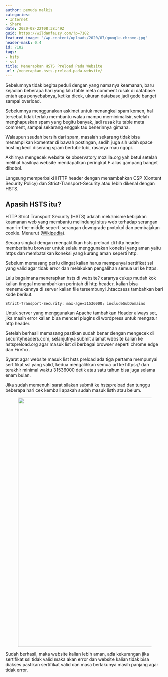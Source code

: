 ```yaml
---
author: pemuda malkis
categories:
- Internet
- Share
date: 2020-08-22T08:38:49Z
guid: https://wildanfauzy.com/?p=7182
featured_image: "/wp-content/uploads/2020/07/google-chrome.jpg"
header-mask: 0.4
id: 7182
tags:
- hsts
- ssl
title: Menerapkan HSTS Preload Pada Website
url: /menerapkan-hsts-preload-pada-website/
---
```


Sebelumnya tidak begitu peduli dengan yang namanya keamanan, baru kejadian beberapa hari yang lalu table meta comment rusak di database entah apa penyebabnya, ketika dicek, ukuran database jadi gede banget sampai overload.

Sebelumnya menggunakan askimet untuk menangkal spam komen, hal tersebut tidak terlalu membantu walau mampu meminimalisir, setelah menghapuskan spam yang begitu banyak, jadi rusak itu table meta comment, sampai sekarang enggak tau benerinnya gimana.

Walaupun ssudah bersih dari spam, masalah sekarang tidak bisa menampilkan komentar di bawah postingan, sedih juga sih udah space hosting kecil diserang spam bertubi-tubi, rasanya mau ngopi.

Akhirnya mengecek website ke observatory.mozilla.org yah betul setelah melihat hasilnya website mendapatkan peringkat F alias gampang banget dibobol. 

Langsung memperbaiki HTTP header dengan menambahkan CSP (Content Security Policy) dan Strict-Transport-Security atau lebih dikenal dengan HSTS.

## Apasih HSTS itu?

HTTP Strict Transport Security (HSTS) adalah mekanisme kebijakan keamanan web yang membantu melindungi situs web terhadap serangan man-in-the-middle seperti serangan downgrade protokol dan pembajakan cookie. Menurut (<a rel="noreferrer noopener" href="https://en.m.wikipedia.org/wiki/HTTP_Strict_Transport_Security" target="_blank">Wikipedia</a>).

Secara singkat dengan mengaktifkan hsts preload di http header memberitahu browser untuk selalu menggunakan koneksi yang aman yaitu https dan membatalkan koneksi yang kurang aman seperti http.

Sebelum memasang perlu diingat kalian harus mempunyai sertifikat ssl yang valid agar tidak error dan melakukan pengalihan semua url ke https. 

Lalu bagaimana menerapkan hsts di website? caranya cukup mudah kok kalian tinggal menambahkan perintah di http header, kalian bisa menemukannya di server kalian file tersembunyi .htaccsess tambahkan bari kode berikut.

<pre class="wp-block-code"><code>Strict-Transport-Security: max-age=31536000; includeSubDomains</code></pre>

Untuk server yang menggunakan Apache tambahkan Header always set, jika masih error kalian bisa mencari plugins di wordpress untuk mengatur http header. 

Setelah berhasil memasang pastikan sudah benar dengan mengecek di securityheaders.com, selanjutnya submit alamat website kalian ke hstspreload.org agar masuk list di berbagai browser seperti chrome edge dan Firefox.

Syarat agar website masuk list hsts preload ada tiga pertama mempunyai sertifikat ssl yang valid, kedua mengalihkan semua url ke https:// dan terakhir minimal waktu 31536000 detik atau satu tahun bisa juga selama enam bulan.

Jika sudah memenuhi sarat silakan submit ke hstspreload dan tunggu beberapa hari cek kembali apakah sudah masuk listh atau belum.<figure class="wp-block-image size-large">

<img loading="lazy" width="768" height="791" src="https://i2.wp.com/wildanfauzy.com/wp-content/uploads/2020/08/20200822_083056.jpg?resize=768%2C791&#038;ssl=1" alt="" class="wp-image-7186" data-recalc-dims="1" /> </figure> 

Sudah berhasil, maka website kalian lebih aman, ada kekurangan jika sertifikat ssl tidak valid maka akan error dan website kalian tidak bisa diakses pastikan sertifikat valid dan masa berlakunya masih panjang agar tidak error.